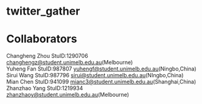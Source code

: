 # twitter_gather
# Collaborators
Changheng Zhou StuID:1290706 changhengz@student.unimelb.edu.au(Melbourne)\
Yuheng Fan StuID:987807 yuhengf@student.unimelb.edu.au(Ningbo,China)\
Sirui Wang StuID:987796 sirui@student.unimelb.edu.au(NIngbo,China)\
Mian Chen StuID:941099 mianc3@student.unimelb.edu.au(Shanghai,China)\
Zhanzhao Yang StuID:1219934 zhanzhaoy@student.unimelb.edu.au(Melbourne)
